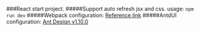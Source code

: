 ###React start project.
#####Support auto refresh jsx and css.
usage: `npm run dev`
#####Webpack configuration: [Reference link](https://fakefish.github.io/react-webpack-cookbook/index.html)
#####AntdUI configuration: [Ant Design v1.10.0](http://ant.design/docs/react/introduce)